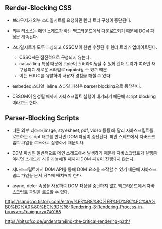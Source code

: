 ## Render-Blocking CSS

- 브라우저가 외부 스타일시트를 요청하면 렌더 트리 구성이 중단된다.

- 외부 리소스는 메인 스레드가 아닌 백그라운드에서 다운로드되기 때문에 DOM 파싱은 계속된다.

- 스타일시트가 모두 파싱되고 CSSOM이 한번 수정된 후 렌더 트리가 업데이트된다.
  - CSSOM은 점진적으로 구성되지 않는다.
  - cascading 특성 때문에 style이 오버라이딩될 수 있어 렌더 트리가 여러번 재구성되고 새로운 스타일로 repaint될 수 있기 때문
  - 이는 FOUC를 유발하여 사용자 경험을 해칠 수 있다.

- embeded 스타일, inline 스타일 파싱은 parser blocking으로 동작한다.

- CSSOM이 완성될 때까지 자바스크립트 실행이 대기되기 때문에 script blocking이라고도 한다.


## Parser-Blocking Scripts

- 다른 외부 리소스(image, stylesheet, pdf, video 등등)와 달리 자바스크립트를 로드하는 script 태그를 만나면 DOM 파싱이 중단된다. 메인 스레드에서 자바스크립트 파일을 로드하고 실행하기 때문이다.

- DOM 파싱은 일반적으로 메인 스레드에서 발생하기 때문에 자바스크립트가 실행중이라면 스레드가 사용 가능해질 때까지 DOM 파싱이 진행되지 않는다.

- 자바스크립트에서 DOM API를 통해 DOM 요소를 조작할 수 있기 때문에 자바스크립트 파일을 문서 뒤쪽에 배치해야 한다.

- async, defer 속성을 사용하여 DOM 파싱을 중단하지 않고 백그라운드에서 자바스크립트 파일을 로드할 수 있다.


https://sangcho.tistory.com/entry/%EB%B8%8C%EB%9D%BC%EC%9A%B0%EC%A0%80%EC%9D%98-Rendering-3-Rendering-Process-in-browsers?category=740188

https://bitsofco.de/understanding-the-critical-rendering-path/